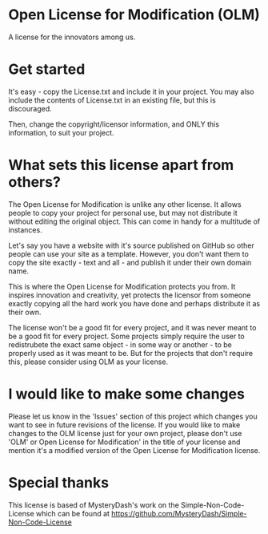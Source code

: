 # Open License for Modification (OLM)
A license for the innovators among us.

# Get started
It's easy - copy the License.txt and include it in your project. You may also include the contents of License.txt in an existing file, but this is discouraged.

Then, change the copyright/licensor information, and ONLY this information, to suit your project.

# What sets this license apart from others?
The Open License for Modification is unlike any other license. It allows people to copy your project for personal use, but may not distribute it without editing the original object. This can come in handy for a multitude of instances.

Let's say you have a website with it's source published on GitHub so other people can use your site as a template. However, you don't want them to copy the site exactly - text and all - and publish it under their own domain name.

This is where the Open License for Modification protects you from. It inspires innovation and creativity, yet protects the licensor from someone exactly copying all the hard work you have done and perhaps distribute it as their own.

The license won't be a good fit for every project, and it was never meant to be a good fit for every project. Some projects simply require the user to redistrubete the exact same object - in some way or another - to be properly used as it was meant to be. But for the projects that don't require this, please consider using OLM as your license.

# I would like to make some changes
Please let us know in the 'Issues' section of this project which changes you want to see in future revisions of the license. If you would like to make changes to the OLM license just for your own project, please don't use 'OLM' or Open License for Modification' in the title of your license and mention it's a modified version of the Open License for Modification license.

# Special thanks
This license is based of MysteryDash's work on the Simple-Non-Code-License which can be found at https://github.com/MysteryDash/Simple-Non-Code-License
